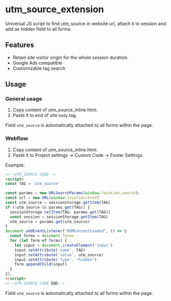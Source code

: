 # utm_source_extension

Universal JS script to find utm_source in website url, attach it to session and add as hidden field to all forms.

## Features

* Retain site visitor origin for the whole session duration.
* Google Ads compatible
* Customizable tag search

## Usage

### General usage

1. Copy content of utm_source_inline.html.
2. Paste it to end of site `body` tag.

Field `utm_source` is automatically attached to all forms within the page.

### Webflow

1. Copy content of utm_source_inline.html.
2. Paste it to Project settings -> Custom Code -> Footer Settings.

Example:

```html
<!--UTM_SOURCE CODE-->
<script>
const TAG = 'utm_source'

const params = new URLSearchParams(window.location.search);
const url = new URL(window.location.href)
const utm_source = sessionStorage.getItem(TAG)
if (!utm_source && params.get(TAG)) {
  sessionStorage.setItem(TAG, params.get(TAG))
  const session = sessionStorage.getItem(TAG)
  utm_source = params.get(utm_source)
}
document.addEventListener("DOMContentLoaded", () => {
  const forms = document.forms
  for (let form of forms) {
    let input = document.createElement('input')
    input.setAttribute('name', TAG)
    input.setAttribute('value', utm_source)
    input.setAttribute('type', "hidden")
    form.appendChild(input)
  }
});
</script>
<!--UTM_SOURCE CODE END-->
```

Field `utm_source` is automatically attached to all forms within the page.
